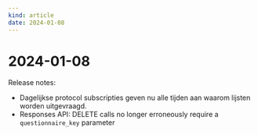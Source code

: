```yaml
---
kind: article
date: 2024-01-08
---
```


# 2024-01-08

Release notes:

* Dagelijkse protocol subscripties geven nu alle tijden aan waarom lijsten worden uitgevraagd.
* Responses API: DELETE calls no longer erroneously require a `questionnaire_key` parameter
